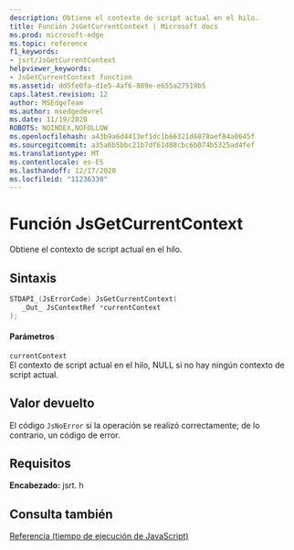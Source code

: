 ```yaml
---
description: Obtiene el contexto de script actual en el hilo.
title: Función JsGetCurrentContext | Microsoft docs
ms.prod: microsoft-edge
ms.topic: reference
f1_keywords:
- jsrt/JsGetCurrentContext
helpviewer_keywords:
- JsGetCurrentContext function
ms.assetid: dd5fe0fa-d1e5-4af6-809e-e655a27519b5
caps.latest.revision: 12
author: MSEdgeTeam
ms.author: msedgedevrel
ms.date: 11/19/2020
ROBOTS: NOINDEX,NOFOLLOW
ms.openlocfilehash: a43b9a6d4413ef1dc1b66321d6078aef84a0645f
ms.sourcegitcommit: a35a6b5bbc21b7df61d08cbc6b074b5325ad4fef
ms.translationtype: MT
ms.contentlocale: es-ES
ms.lasthandoff: 12/17/2020
ms.locfileid: "11236330"
---
```

# Función JsGetCurrentContext

Obtiene el contexto de script actual en el hilo.  
  
## Sintaxis  
  
```cpp  
STDAPI_(JsErrorCode) JsGetCurrentContext(  
   _Out_ JsContextRef *currentContext  
);  
```  
  
#### Parámetros  
 `currentContext`  
 El contexto de script actual en el hilo, NULL si no hay ningún contexto de script actual.  
  
## Valor devuelto  
 El código `JsNoError` si la operación se realizó correctamente; de lo contrario, un código de error.  
  
## Requisitos  
 **Encabezado:** jsrt. h  
  
## Consulta también  
 [Referencia (tiempo de ejecución de JavaScript)](../chakra-hosting/reference-javascript-runtime.md)
